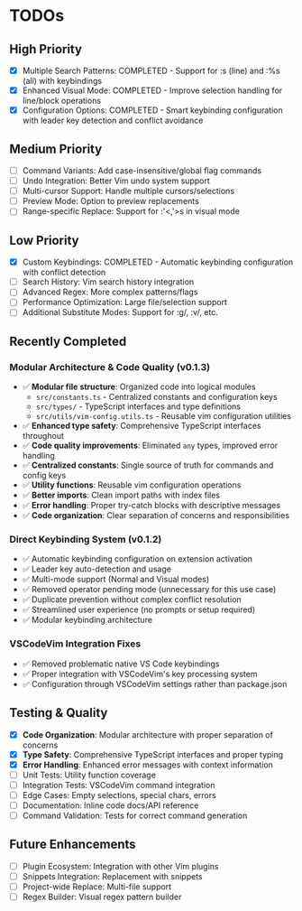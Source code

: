 # TODOs

## High Priority

- [x] Multiple Search Patterns: COMPLETED - Support for :s (line) and :%s (all) with keybindings
- [x] Enhanced Visual Mode: COMPLETED - Improve selection handling for line/block operations
- [x] Configuration Options: COMPLETED - Smart keybinding configuration with leader key detection and conflict avoidance

## Medium Priority

- [ ] Command Variants: Add case-insensitive/global flag commands
- [ ] Undo Integration: Better Vim undo system support
- [ ] Multi-cursor Support: Handle multiple cursors/selections
- [ ] Preview Mode: Option to preview replacements
- [ ] Range-specific Replace: Support for :'<,'>s in visual mode

## Low Priority

- [x] Custom Keybindings: COMPLETED - Automatic keybinding configuration with conflict detection
- [ ] Search History: Vim search history integration
- [ ] Advanced Regex: More complex patterns/flags
- [ ] Performance Optimization: Large file/selection support
- [ ] Additional Substitute Modes: Support for :g/, :v/, etc.

## Recently Completed

### Modular Architecture & Code Quality (v0.1.3)

- ✅ **Modular file structure**: Organized code into logical modules
  - `src/constants.ts` - Centralized constants and configuration keys
  - `src/types/` - TypeScript interfaces and type definitions
  - `src/utils/vim-config.utils.ts` - Reusable vim configuration utilities
- ✅ **Enhanced type safety**: Comprehensive TypeScript interfaces throughout
- ✅ **Code quality improvements**: Eliminated `any` types, improved error handling
- ✅ **Centralized constants**: Single source of truth for commands and config keys
- ✅ **Utility functions**: Reusable vim configuration operations
- ✅ **Better imports**: Clean import paths with index files
- ✅ **Error handling**: Proper try-catch blocks with descriptive messages
- ✅ **Code organization**: Clear separation of concerns and responsibilities

### Direct Keybinding System (v0.1.2)

- ✅ Automatic keybinding configuration on extension activation
- ✅ Leader key auto-detection and usage
- ✅ Multi-mode support (Normal and Visual modes)
- ✅ Removed operator pending mode (unnecessary for this use case)
- ✅ Duplicate prevention without complex conflict resolution
- ✅ Streamlined user experience (no prompts or setup required)
- ✅ Modular keybinding architecture

### VSCodeVim Integration Fixes

- ✅ Removed problematic native VS Code keybindings
- ✅ Proper integration with VSCodeVim's key processing system
- ✅ Configuration through VSCodeVim settings rather than package.json

## Testing & Quality

- [x] **Code Organization**: Modular architecture with proper separation of concerns
- [x] **Type Safety**: Comprehensive TypeScript interfaces and proper typing
- [x] **Error Handling**: Enhanced error messages with context information
- [ ] Unit Tests: Utility function coverage
- [ ] Integration Tests: VSCodeVim command integration
- [ ] Edge Cases: Empty selections, special chars, errors
- [ ] Documentation: Inline code docs/API reference
- [ ] Command Validation: Tests for correct command generation

## Future Enhancements

- [ ] Plugin Ecosystem: Integration with other Vim plugins
- [ ] Snippets Integration: Replacement with snippets
- [ ] Project-wide Replace: Multi-file support
- [ ] Regex Builder: Visual regex pattern builder
